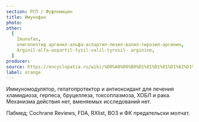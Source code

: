 ```yaml
---
section: РСП / Фуфломицин
title: Имунофан
photo:
other:
  [
    Imunofan,
    олигопептид аргинил-альфа-аспартил-лизил-валил-тирозил-аргинин,
    Arginil-alfa-aspartil-lysil-valil-tyrosil- arginine,
  ]
producer:
source: https://encyclopatia.ru/wiki/%D0%A0%D0%B0%D1%81%D1%81%D1%82%D1%80%D0%B5%D0%BB%D1%8C%D0%BD%D1%8B%D0%B9_%D1%81%D0%BF%D0%B8%D1%81%D0%BE%D0%BA_%D0%BF%D1%80%D0%B5%D0%BF%D0%B0%D1%80%D0%B0%D1%82%D0%BE%D0%B2
label: orange
---
```


Иммуномодулятор, гепатопротектор и антиоксидант для лечения хламидиоза, герпеса, бруцеллеза, токсоплазмоза, ХОБЛ и рака. Механизма действия нет, вменяемых исследований нет.

Пабмед; Cochrane Reviews, FDA, RXlist, ВОЗ и ФК предательски молчат.
